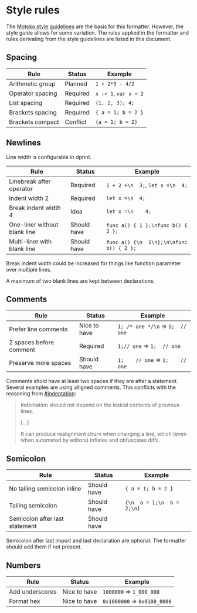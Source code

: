 # Style rules

The [Motoko style guidelines](https://internetcomputer.org/docs/current/developer-docs/build/languages/motoko/style)
are the basis for this formatter.
However, the style guide allows for some variation.
The rules applied in the formatter and rules derivating from the style guidelines are listed in this document.

## Spacing

| Rule             | Status   | Example               |
| ---------------- | -------- | --------------------- |
| Arithmetic group | Planned  | `1 + 2*3 - 4/2`       |
| Operator spacing | Required | `x := 1`, `var x = 2` |
| List spacing     | Required | `(1, 2, 3); 4;`       |
| Brackets spacing | Required | `{ a = 1; b = 2 }`    |
| Brackets compact | Conflict | `{a = 1; b = 2}`      |

## Newlines

Line width is configurable in dprint.

| Rule                         | Status      | Example                                  |
| ---------------------------- | ----------- | ---------------------------------------- |
| Linebreak after operator     | Required    | `1 + 2 +\n  3;`, `let x =\n  4;`         |
| Indent width 2               | Required    | `let x =\n  4;`                          |
| Break indent width 4         | Idea        | `let x =\n    4;`                        |
| One-liner without blank line | Should have | `func a() { 1 };\nfunc b() { 2 };`       |
| Multi-liner with blank line  | Should have | `func a() {\n  1\n};\n\nfunc b() { 2 };` |

Break indent width could be increased for things like function parameter over multiple lines.

A maximum of two blank lines are kept between declarations.

## Comments

| Rule                    | Status       | Example                          |
| ----------------------- | ------------ | -------------------------------- |
| Prefer line comments    | Nice to have | `1; /* one */\n` => `1;  // one` |
| 2 spaces before comment | Required     | `1;// one` => `1;  // one`       |
| Preserve more spaces    | Should have  | `1;    // one` => `1;    // one` |

Comments shold have at least two spaces if they are after a statement.
Several examples are using alligned comments.
This conflicts with the reasoning from [#indentation](https://internetcomputer.org/docs/current/developer-docs/build/languages/motoko/style#indentation):

> Indentation should not depend on the lexical contents of previous lines.
>
> [...]
>
> It can produce realignment churn when changing a line, which (even when automated by editors) inflates and obfuscates diffs.

## Semicolon

| Rule                           | Status      | Example                    |
| ------------------------------ | ----------- | -------------------------- |
| No tailing semicolon inline    | Should have | `{ a = 1; b = 2 }`         |
| Tailing semicolon              | Should have | `{\n  a = 1;\n  b = 2;\n}` |
| Semicolon after last statement | Should have |                            |

Semicolon after last import and last declaration are optional.
The formatter should add them if not present.

## Numbers

| Rule            | Status       | Example                      |
| --------------- | ------------ | ---------------------------- |
| Add underscores | Nice to have | `1000000` => `1_000_000`     |
| Format hex      | Nice to have | `0x1000000` => `0x0100_0000` |
